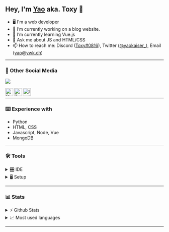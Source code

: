 
## Hey, I'm [Yao](https://ywk.ch) aka. Toxy 👋
<!-- [![alt text][1.1]][1]-->


- 🖥 I'm a web developer
- 🔭 I’m currently working on a blog website.
- 🌱 I’m currently learning Vue.js 
- 💬 Ask me about JS and HTML/CSS
- 📫 How to reach me: Discord ([Toxy#0816](https://discord.com/users/649332192119357460)), Twitter ([@yaokaiser_](https://twitter.com/yaokaiser_)), Email ([yao@ywk.ch](mailto:yao@ywk.ch))

---

### 📱 Other Social Media
[![](https://discord.c99.nl/widget/theme-4/649332192119357460.png)](https://discord.com/users/649332192119357460)


[<img align="left" alt="Discord" width="25px" src="https://user-images.githubusercontent.com/74461477/125820556-58470afc-206e-4b9b-8684-1707e637c253.png"/>][discord]
[<img align="left" alt="Twitter" width="25px" src="https://user-images.githubusercontent.com/74461477/125820562-2e7cf54d-355b-4ce4-a95b-072fc76799ec.png"/>][twitter]
[<img align="left" alt="Instagram" width="25px" src="https://user-images.githubusercontent.com/74461477/125820547-2c92c856-59b7-40ea-802c-796be8ee3c92.png"/>][instagram]

<br>

---

### ⌨️ Experience with
- Python
- HTML, CSS
- Javascript, Node, Vue
- MongoDB

---

### 🛠 Tools

<details>
  <summary>🎛 IDE</summary>
  <p>
    <li> <a href="https://code.visualstudio.com">Visual Studio Code</a> </li>
    <li> <a href="https://visualstudio.com">Visual Studio</a> </li>
    <li> <a href="https://www.jetbrains.com/de-de/pycharm/download/">PyCharm</a> </li>
    <li> <a href="https://replit.com">Replit</a> </li>
  </p>
</details>

<details>
  <summary>🖥 Setup</summary>

- [Notebooks](#usage)
	- [Huawei MateBook Pro X](https://consumer.huawei.com/ch/laptops/matebook-x-pro-2020/)
	- [Apple MacBook Air](https://www.apple.com/macbook-air/)
</details>

---

### 📊 Stats

<!-- https://github-readme-stats.vercel.app/api?username=kaiseryao&show_icons=true&theme=cobalt -->

<details>
  <summary>⚡️ Github Stats</summary>
  <br>
  <img align="center" alt="kaiseryao's GitHub stats" src="https://github-readme-stats.vercel.app/api?username=kaiseryao&show_icons=true&theme=cobalt" />
</details>

<details>
  <summary>📈 Most used languages</summary>
  <br>
  <img align="center" alt="kaiseryao's most used languages" src="https://github-readme-stats.vercel.app/api/top-langs/?username=kaiseryao&langs_count=8&theme=cobalt" />
</details>

---

<!--
![instagram](https://user-images.githubusercontent.com/74461477/125820547-2c92c856-59b7-40ea-802c-796be8ee3c92.png)
![discord](https://user-images.githubusercontent.com/74461477/125820556-58470afc-206e-4b9b-8684-1707e637c253.png)
![twitter](https://user-images.githubusercontent.com/74461477/125820562-2e7cf54d-355b-4ce4-a95b-072fc76799ec.png)-->

[discord]: https://discord.com/users/649332192119357460
[Twitter]: https://twitter.com/yaokaiser_
[instagram]: https://instagram.com/yaokaiser_
